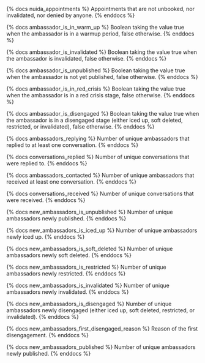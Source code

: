 
{% docs nuida_appointments %}
Appointments that are not unbooked, nor invalidated, nor denied by anyone.
{% enddocs %}

{% docs ambassador_is_in_warm_up %}
Boolean taking the value true when the ambassador is in a warmup period, false otherwise.
{% enddocs %}

{% docs ambassador_is_invalidated %}
Boolean taking the value true when the ambassador is invalidated, false otherwise.
{% enddocs %}

{% docs ambassador_is_unpublished %}
Boolean taking the value true when the ambassador is not yet published, false otherwise.
{% enddocs %}

{% docs ambassador_is_in_red_crisis %}
Boolean taking the value true when the ambassador is in a red crisis stage, false otherwise.
{% enddocs %}

{% docs ambassador_is_disengaged %}
Boolean taking the value true when the ambassador is in a disengaged stage (either iced up, soft deleted, restricted, or invalidated), false otherwise.
{% enddocs %}

{% docs ambassadors_replying %}
Number of unique ambassadors that replied to at least one conversation.
{% enddocs %}

{% docs conversations_replied %}
Number of unique conversations that were replied to.
{% enddocs %}

{% docs ambassadors_contacted %}
Number of unique ambassadors that received at least one conversation.
{% enddocs %}

{% docs conversations_received %}
Number of unique conversations that were received.
{% enddocs %}

{% docs new_ambassadors_is_unpublished %}
Number of unique ambassadors newly published.
{% enddocs %}

{% docs new_ambassadors_is_iced_up %}
Number of unique ambassadors newly iced up.
{% enddocs %}

{% docs new_ambassadors_is_soft_deleted %}
Number of unique ambassadors newly soft deleted.
{% enddocs %}

{% docs new_ambassadors_is_restricted %}
Number of unique ambassadors newly restricted.
{% enddocs %}

{% docs new_ambassadors_is_invalidated %}
Number of unique ambassadors newly invalidated.
{% enddocs %}

{% docs new_ambassadors_is_disengaged %}
Number of unique ambassadors newly disengaged (either iced up, soft deleted, restricted, or invalidated).
{% enddocs %}

{% docs new_ambassadors_first_disengaged_reason %}
Reason of the first disengagement.
{% enddocs %}

{% docs new_ambassadors_published %}
Number of unique ambassadors newly published.
{% enddocs %}